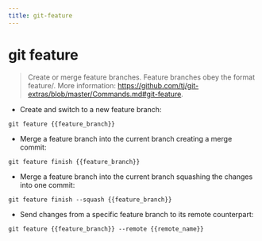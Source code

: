 ```yaml
---
title: git-feature
---
```

# git feature

> Create or merge feature branches.
> Feature branches obey the format feature/<name>.
> More information: <https://github.com/tj/git-extras/blob/master/Commands.md#git-feature>.

- Create and switch to a new feature branch:

`git feature {{feature_branch}}`

- Merge a feature branch into the current branch creating a merge commit:

`git feature finish {{feature_branch}}`

- Merge a feature branch into the current branch squashing the changes into one commit:

`git feature finish --squash {{feature_branch}}`

- Send changes from a specific feature branch to its remote counterpart:

`git feature {{feature_branch}} --remote {{remote_name}}`

